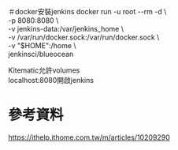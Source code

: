 ＃docker安裝jenkins 
docker run -u root --rm -d \  
  -p 8080:8080 \  
  -v jenkins-data:/var/jenkins_home \  
  -v /var/run/docker.sock:/var/run/docker.sock \  
  -v "$HOME":/home \  
  jenkinsci/blueocean  

Kitematic允許volumes  
localhost:8080開啟jenkins  


# 參考資料
https://ithelp.ithome.com.tw/m/articles/10209290  
